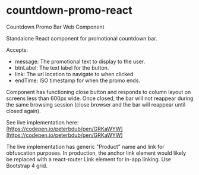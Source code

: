# countdown-promo-react
Countdown Promo Bar Web Component

Standalone React component for promotional countdown bar. 

Accepts:

* message: The promotional text to display to the user.
* btnLabel: The text label for the button.
* link: The url location to navigate to when clicked
* endTime: ISO timestamp for when the promo ends.

Component has functioning close button and responds to column layout on screens less than 600px wide. Once closed, the bar will not reappear during the same browsing session (close browser and the bar will reappear until closed again).

See live implementation here: [https://codepen.io/peterbdub/pen/GRKaWYW](https://codepen.io/peterbdub/pen/GRKaWYW)

The live implementation has generic "Product" name and link for obfuscation purposes. In production, the anchor link element would likely be replaced with a react-router Link element for in-app linking. Use Bootstrap 4 grid.
